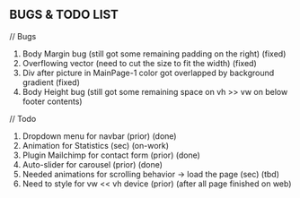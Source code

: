 ## BUGS & TODO LIST

// Bugs
1. Body Margin bug (still got some remaining padding on the right) (fixed)
2. Overflowing vector (need to cut the size to fit the width) (fixed)
3. Div after picture in MainPage-1 color got overlapped by background gradient (fixed)
4. Body Height bug (still got some remaining space on vh >> vw on below footer contents)


// Todo
1. Dropdown menu for navbar (prior) (done)
2. Animation for Statistics (sec) (on-work)
3. Plugin Mailchimp for contact form (prior) (done)
4. Auto-slider for carousel (prior) (done)
5. Needed animations for scrolling behavior -> load the page (sec) (tbd)
6. Need to style for vw << vh device (prior) (after all page finished on web)